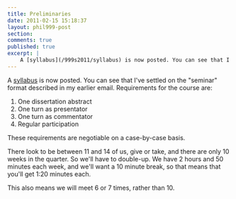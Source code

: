 ```yaml
---
title: Preliminaries
date: 2011-02-15 15:18:37
layout: phil999-post
section:
comments: true
published: true
excerpt: |
    A [syllabus](/999s2011/syllabus) is now posted. You can see that I've settled on the "seminar" format described in my earlier email. Requirements for the course are...
---
```


A [syllabus](/999s2011/syllabus) is now posted. You can see that I've settled on the "seminar" format described in my earlier email. Requirements for the course are:

1. One dissertation abstract
2. One turn as presentator
3. One turn as commentator
4. Regular participation

These requirements are negotiable on a case-by-case basis.

There look to be between 11 and 14 of us, give or take, and there are only 10 weeks in the quarter. So we'll have to double-up. We have 2 hours and 50 minutes each week, and we'll want a 10 minute break, so that means that you'll get 1:20 minutes each. 

This also means we will meet 6 or 7 times, rather than 10.